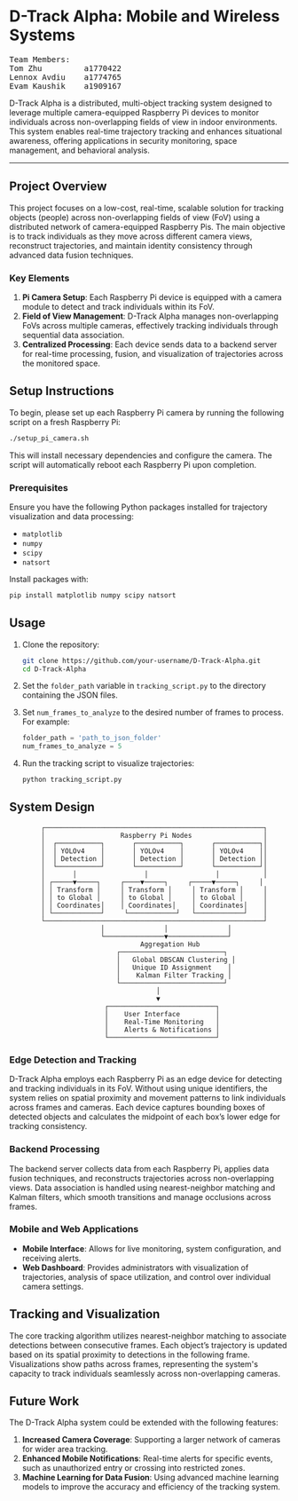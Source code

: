 # D-Track Alpha: Mobile and Wireless Systems

<pre>
Team Members:
Tom Zhu         a1770422
Lennox Avdiu    a1774765
Evam Kaushik    a1909167
</pre>

D-Track Alpha is a distributed, multi-object tracking system designed to leverage multiple camera-equipped Raspberry Pi devices to monitor individuals across non-overlapping fields of view in indoor environments. This system enables real-time trajectory tracking and enhances situational awareness, offering applications in security monitoring, space management, and behavioral analysis.

---

## Project Overview

This project focuses on a low-cost, real-time, scalable solution for tracking objects (people) across non-overlapping fields of view (FoV) using a distributed network of camera-equipped Raspberry Pis. The main objective is to track individuals as they move across different camera views, reconstruct trajectories, and maintain identity consistency through advanced data fusion techniques. 

### Key Elements

1. **Pi Camera Setup**: Each Raspberry Pi device is equipped with a camera module to detect and track individuals within its FoV.
2. **Field of View Management**: D-Track Alpha manages non-overlapping FoVs across multiple cameras, effectively tracking individuals through sequential data association.
3. **Centralized Processing**: Each device sends data to a backend server for real-time processing, fusion, and visualization of trajectories across the monitored space.

## Setup Instructions

To begin, please set up each Raspberry Pi camera by running the following script on a fresh Raspberry Pi:

```bash
./setup_pi_camera.sh
```

This will install necessary dependencies and configure the camera. The script will automatically reboot each Raspberry Pi upon completion.

### Prerequisites

Ensure you have the following Python packages installed for trajectory visualization and data processing:

- `matplotlib`
- `numpy`
- `scipy`
- `natsort`

Install packages with:

```bash
pip install matplotlib numpy scipy natsort
```

## Usage

1. Clone the repository:

   ```bash
   git clone https://github.com/your-username/D-Track-Alpha.git
   cd D-Track-Alpha
   ```

2. Set the `folder_path` variable in `tracking_script.py` to the directory containing the JSON files.

3. Set `num_frames_to_analyze` to the desired number of frames to process. For example:

   ```python
   folder_path = 'path_to_json_folder'
   num_frames_to_analyze = 5
   ```

4. Run the tracking script to visualize trajectories:

   ```bash
   python tracking_script.py
   ```

## System Design

            ┌───────────────────────────────────────────────────────┐
            │                   Raspberry Pi Nodes                  │
            │  ┌───────────┐       ┌───────────┐       ┌───────────┐│
            │  │ YOLOv4    │       │ YOLOv4    │       │ YOLOv4    ││
            │  │ Detection │       │ Detection │       │ Detection ││
            │  └───────────┘       └───────────┘       └───────────┘│
            │       │                 │                 │           │
            │ ┌─────▼─────┐     ┌────▼─────┐     ┌─────▼─────┐     │
            │ │ Transform │     │ Transform │     │ Transform │     │
            │ │ to Global │     │ to Global │     │ to Global │     │
            │ │ Coordinates│    │ Coordinates│    │ Coordinates│    │
            │ └────────────┘     └────────────┘   └────────────┘    │
            └───────────────────────────────────────────────────────┘
                           │               │               │
                           └───────────────▼───────────────┘
                                     Aggregation Hub
                               ┌──────────────────────────┐
                               │   Global DBSCAN Clustering │
                               │   Unique ID Assignment    │
                               │    Kalman Filter Tracking │
                               └──────────────────────────┘
                                         │
                                         ▼
                            ┌───────────────────────────┐
                            │    User Interface         │
                            │    Real-Time Monitoring   │
                            │    Alerts & Notifications │
                            └───────────────────────────┘


### Edge Detection and Tracking

D-Track Alpha employs each Raspberry Pi as an edge device for detecting and tracking individuals in its FoV. Without using unique identifiers, the system relies on spatial proximity and movement patterns to link individuals across frames and cameras. Each device captures bounding boxes of detected objects and calculates the midpoint of each box’s lower edge for tracking consistency.

### Backend Processing

The backend server collects data from each Raspberry Pi, applies data fusion techniques, and reconstructs trajectories across non-overlapping views. Data association is handled using nearest-neighbor matching and Kalman filters, which smooth transitions and manage occlusions across frames.

### Mobile and Web Applications

- **Mobile Interface**: Allows for live monitoring, system configuration, and receiving alerts.
- **Web Dashboard**: Provides administrators with visualization of trajectories, analysis of space utilization, and control over individual camera settings.

## Tracking and Visualization

The core tracking algorithm utilizes nearest-neighbor matching to associate detections between consecutive frames. Each object’s trajectory is updated based on its spatial proximity to detections in the following frame. Visualizations show paths across frames, representing the system's capacity to track individuals seamlessly across non-overlapping cameras.

## Future Work

The D-Track Alpha system could be extended with the following features:

1. **Increased Camera Coverage**: Supporting a larger network of cameras for wider area tracking.
2. **Enhanced Mobile Notifications**: Real-time alerts for specific events, such as unauthorized entry or crossing into restricted zones.
3. **Machine Learning for Data Fusion**: Using advanced machine learning models to improve the accuracy and efficiency of the tracking system.
